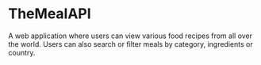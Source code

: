 # TheMealAPI
A web application where users can view various food recipes from all over the world. Users can also search or filter meals by category, ingredients or country.
